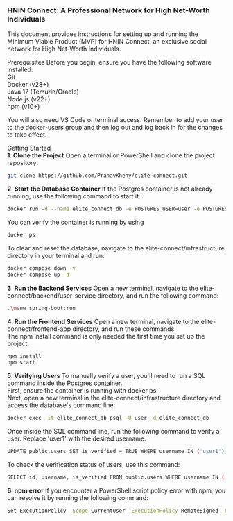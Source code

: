 ### HNIN Connect: A Professional Network for High Net-Worth Individuals ### 
This document provides instructions for setting up and running the Minimum Viable Product (MVP) for HNIN Connect, an exclusive social network for High Net-Worth Individuals.

Prerequisites
Before you begin, ensure you have the following software installed:  
Git  
Docker (v28+)  
Java 17 (Temurin/Oracle)  
Node.js (v22+)  
npm (v10+)  
  
You will also need VS Code or terminal access. Remember to add your user to the docker-users group and then log out and log back in for the changes to take effect.
  
Getting Started  
**1. Clone the Project**
Open a terminal or PowerShell and clone the project repository:
```Bash
git clone https://github.com/PranavKheny/elite-connect.git
```

**2. Start the Database Container**
If the Postgres container is not already running, use the following command to start it.   
```Bash
docker run -d --name elite_connect_db -e POSTGRES_USER=user -e POSTGRES_PASSWORD=password -e POSTGRES_DB=elite_connect_db -p 5432:5432 postgres:13-alpine
```
You can verify the container is running by using 
```Bash
docker ps
```
To clear and reset the database, navigate to the elite-connect/infrastructure directory in your terminal and run:
```Bash
docker compose down -v
docker compose up -d
```

**3. Run the Backend Services**
Open a new terminal, navigate to the elite-connect/backend/user-service directory, and run the following command:
```Bash
.\mvnw spring-boot:run
```
**4. Run the Frontend Services**
Open a new terminal, navigate to the elite-connect/frontend-app directory, and run these commands.  
The npm install command is only needed the first time you set up the project.
```Bash
npm install
npm start
```

**5. Verifying Users**
To manually verify a user, you'll need to run a SQL command inside the Postgres container.  
First, ensure the container is running with docker ps.  
Next, open a new terminal in the elite-connect/infrastructure directory and access the database's command line:  
```Bash
docker exec -it elite_connect_db psql -U user -d elite_connect_db
```
Once inside the SQL command line, run the following command to verify a user. Replace 'user1' with the desired username.
```Bash
UPDATE public.users SET is_verified = TRUE WHERE username IN ('user1');
```
To check the verification status of users, use this command:
```Bash
SELECT id, username, is_verified FROM public.users WHERE username IN ('user1','user2');
```
**6. npm error**
If you encounter a PowerShell script policy error with npm, you can resolve it by running the following command:
```Bash
Set-ExecutionPolicy -Scope CurrentUser -ExecutionPolicy RemoteSigned -Force
```
